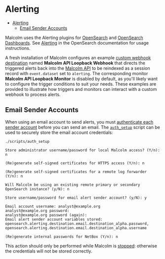 # <a name="Alerting"></a>Alerting

* [Alerting](#Alerting)
    - [Email Sender Accounts](#AlertingEmail)

Malcolm uses the Alerting plugins for [OpenSearch](https://github.com/opensearch-project/alerting) and [OpenSearch Dashboards](https://github.com/opensearch-project/alerting-dashboards-plugin). See [Alerting](https://opensearch.org/docs/latest/monitoring-plugins/alerting/index/) in the OpenSearch documentation for usage instructions.

A fresh installation of Malcolm configures an example [custom webhook destination](https://opensearch.org/docs/latest/monitoring-plugins/alerting/monitors/#create-destinations) named **Malcolm API Loopback Webhook** that directs the triggered alerts back into the [Malcolm API](api.md#API) to be reindexed as a session record with `event.dataset` set to `alerting`. The corresponding monitor **Malcolm API Loopback Monitor** is disabled by default, as you'll likely want to configure the trigger conditions to suit your needs. These examples are provided to illustrate how triggers and monitors can interact with a custom webhook to process alerts.

## <a name="AlertingEmail"></a>Email Sender Accounts

When using an email account to send alerts, you must [authenticate each sender account](https://opensearch.org/docs/latest/monitoring-plugins/alerting/monitors/#authenticate-sender-account) before you can send an email. The [`auth_setup`](authsetup.md#AuthSetup) script can be used to securely store the email account credentials:

```
./scripts/auth_setup 

Store administrator username/password for local Malcolm access? (Y/n): n

(Re)generate self-signed certificates for HTTPS access (Y/n): n

(Re)generate self-signed certificates for a remote log forwarder (Y/n): n

Will Malcolm be using an existing remote primary or secondary OpenSearch instance? (y/N): n

Store username/password for email alert sender account? (y/N): y

Email account username: analyst@example.org
analyst@example.org password: 
analyst@example.org password (again): 
Email alert sender account variables stored: opensearch.alerting.destination.email.destination_alpha.password, opensearch.alerting.destination.email.destination_alpha.username

(Re)generate internal passwords for NetBox (Y/n): n
```

This action should only be performed while Malcolm is [stopped](running.md#StopAndRestart): otherwise the credentials will not be stored correctly.